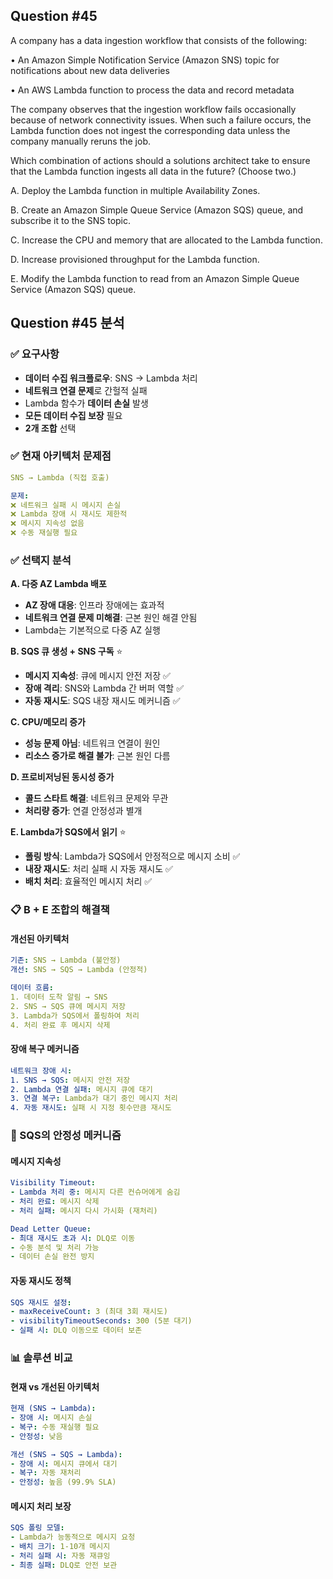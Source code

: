 ## Question #45
A company has a data ingestion workflow that consists of the following:

• An Amazon Simple Notification Service (Amazon SNS) topic for notifications about new data deliveries

• An AWS Lambda function to process the data and record metadata

The company observes that the ingestion workflow fails occasionally because of network connectivity issues. 
When such a failure occurs, the Lambda function does not ingest the corresponding data unless the company manually reruns the job.

Which combination of actions should a solutions architect take to ensure that the Lambda function ingests all data in the future? (Choose two.)

A. Deploy the Lambda function in multiple Availability Zones.

B. Create an Amazon Simple Queue Service (Amazon SQS) queue, and subscribe it to the SNS topic.

C. Increase the CPU and memory that are allocated to the Lambda function.

D. Increase provisioned throughput for the Lambda function.

E. Modify the Lambda function to read from an Amazon Simple Queue Service (Amazon SQS) queue.

## Question #45 분석

### ✅ 요구사항
- **데이터 수집 워크플로우**: SNS → Lambda 처리
- **네트워크 연결 문제**로 간헐적 실패
- Lambda 함수가 **데이터 손실** 발생
- **모든 데이터 수집 보장** 필요
- **2개 조합** 선택

### ✅ 현재 아키텍처 문제점
```yaml
SNS → Lambda (직접 호출)

문제:
❌ 네트워크 실패 시 메시지 손실
❌ Lambda 장애 시 재시도 제한적
❌ 메시지 지속성 없음
❌ 수동 재실행 필요
```

### ✅ 선택지 분석

**A. 다중 AZ Lambda 배포**
- **AZ 장애 대응**: 인프라 장애에는 효과적 
- **네트워크 연결 문제 미해결**: 근본 원인 해결 안됨 
- Lambda는 기본적으로 다중 AZ 실행

**B. SQS 큐 생성 + SNS 구독** ⭐
- **메시지 지속성**: 큐에 메시지 안전 저장 ✅
- **장애 격리**: SNS와 Lambda 간 버퍼 역할 ✅
- **자동 재시도**: SQS 내장 재시도 메커니즘 ✅

**C. CPU/메모리 증가**
- **성능 문제 아님**: 네트워크 연결이 원인
- **리소스 증가로 해결 불가**: 근본 원인 다름 

**D. 프로비저닝된 동시성 증가**
- **콜드 스타트 해결**: 네트워크 문제와 무관 
- **처리량 증가**: 연결 안정성과 별개 

**E. Lambda가 SQS에서 읽기** ⭐
- **폴링 방식**: Lambda가 SQS에서 안정적으로 메시지 소비 ✅
- **내장 재시도**: 처리 실패 시 자동 재시도 ✅
- **배치 처리**: 효율적인 메시지 처리 ✅

### 📋 B + E 조합의 해결책

#### **개선된 아키텍처**
```yaml
기존: SNS → Lambda (불안정)
개선: SNS → SQS → Lambda (안정적)

데이터 흐름:
1. 데이터 도착 알림 → SNS
2. SNS → SQS 큐에 메시지 저장
3. Lambda가 SQS에서 폴링하여 처리
4. 처리 완료 후 메시지 삭제
```

#### **장애 복구 메커니즘**
```yaml
네트워크 장애 시:
1. SNS → SQS: 메시지 안전 저장
2. Lambda 연결 실패: 메시지 큐에 대기
3. 연결 복구: Lambda가 대기 중인 메시지 처리
4. 자동 재시도: 실패 시 지정 횟수만큼 재시도
```

### 🔄 SQS의 안정성 메커니즘

#### **메시지 지속성**
```yaml
Visibility Timeout:
- Lambda 처리 중: 메시지 다른 컨슈머에게 숨김
- 처리 완료: 메시지 삭제
- 처리 실패: 메시지 다시 가시화 (재처리)

Dead Letter Queue:
- 최대 재시도 초과 시: DLQ로 이동
- 수동 분석 및 처리 가능
- 데이터 손실 완전 방지
```

#### **자동 재시도 정책**
```yaml
SQS 재시도 설정:
- maxReceiveCount: 3 (최대 3회 재시도)
- visibilityTimeoutSeconds: 300 (5분 대기)
- 실패 시: DLQ 이동으로 데이터 보존
```
### 📊 솔루션 비교

#### **현재 vs 개선된 아키텍처**
```yaml
현재 (SNS → Lambda):
- 장애 시: 메시지 손실
- 복구: 수동 재실행 필요
- 안정성: 낮음

개선 (SNS → SQS → Lambda):
- 장애 시: 메시지 큐에서 대기
- 복구: 자동 재처리
- 안정성: 높음 (99.9% SLA)
```

#### **메시지 처리 보장**
```yaml
SQS 폴링 모델:
- Lambda가 능동적으로 메시지 요청
- 배치 크기: 1-10개 메시지
- 처리 실패 시: 자동 재큐잉
- 최종 실패: DLQ로 안전 보관
```
